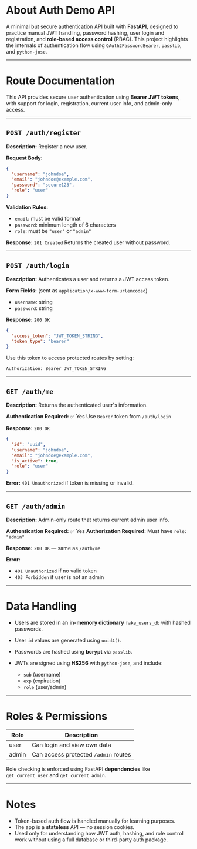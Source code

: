 # About Auth Demo API

A minimal but secure authentication API built with **FastAPI**, designed to practice manual JWT handling, password hashing, user login and registration, and **role-based access control** (RBAC). This project highlights the internals of authentication flow using `OAuth2PasswordBearer`, `passlib`, and `python-jose`.

---

# Route Documentation

This API provides secure user authentication using **Bearer JWT tokens**, with support for login, registration, current user info, and admin-only access.

---

## `POST /auth/register`

**Description:** Register a new user.

**Request Body:**

```json
{
  "username": "johndoe",
  "email": "johndoe@example.com",
  "password": "secure123",
  "role": "user"
}
```

**Validation Rules:**

* `email`: must be valid format
* `password`: minimum length of 6 characters
* `role`: must be `"user"` or `"admin"`

**Response:** `201 Created`
Returns the created user without password.

---

## `POST /auth/login`

**Description:** Authenticates a user and returns a JWT access token.

**Form Fields:** (sent as `application/x-www-form-urlencoded`)

* `username`: string
* `password`: string

**Response:** `200 OK`

```json
{
  "access_token": "JWT_TOKEN_STRING",
  "token_type": "bearer"
}
```

Use this token to access protected routes by setting:

```
Authorization: Bearer JWT_TOKEN_STRING
```

---

## `GET /auth/me`

**Description:** Returns the authenticated user's information.

**Authentication Required:** ✅ Yes
Use `Bearer` token from `/auth/login`

**Response:** `200 OK`

```json
{
  "id": "uuid",
  "username": "johndoe",
  "email": "johndoe@example.com",
  "is_active": true,
  "role": "user"
}
```

**Error:** `401 Unauthorized` if token is missing or invalid.

---

## `GET /auth/admin`

**Description:** Admin-only route that returns current admin user info.

**Authentication Required:** ✅ Yes
**Authorization Required:** Must have `role: "admin"`

**Response:** `200 OK` — same as `/auth/me`

**Error:**

* `401 Unauthorized` if no valid token
* `403 Forbidden` if user is not an admin

---

# Data Handling

* Users are stored in an **in-memory dictionary** `fake_users_db` with hashed passwords.
* User `id` values are generated using `uuid4()`.
* Passwords are hashed using **bcrypt** via `passlib`.
* JWTs are signed using **HS256** with `python-jose`, and include:

  * `sub` (username)
  * `exp` (expiration)
  * `role` (user/admin)

---

# Roles & Permissions

| Role  | Description                          |
| ----- | ------------------------------------ |
| user  | Can login and view own data          |
| admin | Can access protected `/admin` routes |

Role checking is enforced using FastAPI **dependencies** like `get_current_user` and `get_current_admin`.

---

# Notes

* Token-based auth flow is handled manually for learning purposes.
* The app is a **stateless** API — no session cookies.
* Used only for understanding how JWT auth, hashing, and role control work without using a full database or third-party auth package.